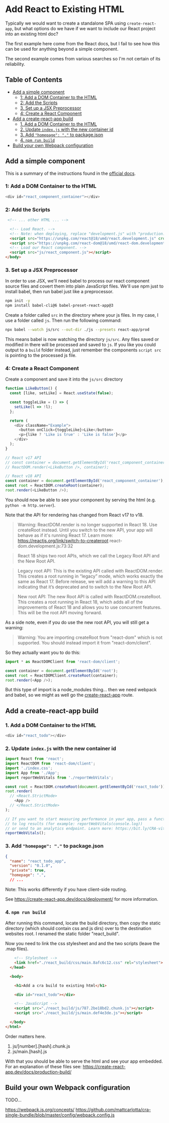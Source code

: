 # Add React to Existing HTML

Typically we would want to create a standalone SPA using `create-react-app`, but what options do we have if we want to include our React project into an existing html doc?

The first example here come from the React docs, but I fail to see how this can be used for anything beyond a simple component.

The second example comes from various searches so I'm not certain of its reliability.

## Table of Contents

<!-- toc -->

- [Add a simple component](#add-a-simple-component)
  * [1: Add a DOM Container to the HTML](#1-add-a-dom-container-to-the-html)
  * [2: Add the Scripts](#2-add-the-scripts)
  * [3. Set up a JSX Preprocessor](#3-set-up-a-jsx-preprocessor)
  * [4: Create a React Component](#4-create-a-react-component)
- [Add a create-react-app build](#add-a-create-react-app-build)
  * [1. Add a DOM Container to the HTML](#1-add-a-dom-container-to-the-html)
  * [2. Update `index.js` with the new container id](#2-update-indexjs-with-the-new-container-id)
  * [3. Add `"homepage": "."` to package.json](#3-add-homepage--to-packagejson)
  * [4. `npm run build`](#4-npm-run-build)
- [Build your own Webpack configuration](#build-your-own-webpack-configuration)

<!-- tocstop -->

## Add a simple component

This is a summary of the instructions found in the [official docs](https://reactjs.org/docs/add-react-to-a-website.html).

### 1: Add a DOM Container to the HTML

```javascript
<div id="react_component_container"></div>
```

### 2: Add the Scripts

```html
 <!-- ... other HTML ... -->

  <!-- Load React. -->
  <!-- Note: when deploying, replace "development.js" with "production.min.js". -->
  <script src="https://unpkg.com/react@18/umd/react.development.js" crossorigin></script> 
  <script src="https://unpkg.com/react-dom@18/umd/react-dom.development.js" crossorigin></script>
  <!-- Load our React component. -->
  <script src="js/react_component.js"></script>
</body>
```

### 3. Set up a JSX Preprocessor

In order to use JSX, we'll need babel to process our react component source files and covert them into plain JavaScript files. We'll use npm just to install babel, then run babel just like a preprocessor.

```bash
npm init -y 
npm install babel-cli@6 babel-preset-react-app@3
```
 
Create a folder called `src` in the directory where your js files. In my case, I use a folder called `js`. Then run the following command:

```bash
npx babel --watch js/src --out-dir ./js --presets react-app/prod
```

This means babel is now watching the directory `js/src`. Any files saved or modified in there will be processed and saved to `js`. If you like you could output to a `build` folder instead, just remember the components `script src` is pointing to the processed js file.

### 4: Create a React Component 

Create a component and save it into the `js/src` directory 

```javascript
function LikeButton() {
  const [like, setLike] = React.useState(false);

  const toggleLike = () => {
    setLike(l => !l);
  };

  return (
    <div className="Example">
      <button onClick={toggleLike}>Like</button>
      <p>{like ? 'Like is true' : 'Like is false'}</p>
    </div>
  );
}

// React v17 API
// const container = document.getElementById('react_component_container');
// ReactDOM.render(<LikeButton />, container);

// React v18 API
const container = document.getElementById('react_component_container');
const root = ReactDOM.createRoot(container);
root.render(<LikeButton />);
```

You should now be able to see your component by serving the html (e.g. `python -m http.server`).

Note that the API for rendering has changed from React v17 to v18.

> Warning: ReactDOM.render is no longer supported in React 18. Use createRoot instead. Until you switch to the new API, your app will behave as if it's running React 17. Learn more: https://reactjs.org/link/switch-to-createroot react-dom.development.js:73:32

> React 18 ships two root APIs, which we call the Legacy Root API and the New Root API.

> Legacy root API: This is the existing API called with ReactDOM.render. This creates a root running in “legacy” mode, which works exactly the same as React 17. Before release, we will add a warning to this API indicating that it’s deprecated and to switch to the New Root API.

> New root API: The new Root API is called with ReactDOM.createRoot. This creates a root running in React 18, which adds all of the improvements of React 18 and allows you to use concurrent features. This will be the root API moving forward.

As a side note, even if you do use the new root API, you will still get a warning:

> Warning: You are importing createRoot from "react-dom" which is not supported. You should instead import it from "react-dom/client".

So they actually want you to do this:

```javascript
import * as ReactDOMClient from 'react-dom/client';

const container = document.getElementById('root');
const root = ReactDOMClient.createRoot(container);
root.render(<App />);
```

But this type of import is a node_modules thing... then we need webpack and babel, so we might as well go the [create-react-app](create_react_app.md) route. 


## Add a create-react-app build

### 1. Add a DOM Container to the HTML

```javascript
<div id="react_todo"></div>
```

### 2. Update `index.js` with the new container id

```javascript
import React from 'react';
import ReactDOM from 'react-dom/client';
import './index.css';
import App from './App';
import reportWebVitals from './reportWebVitals';

const root = ReactDOM.createRoot(document.getElementById('react_todo'));
root.render(
  // <React.StrictMode>
    <App />
  // </React.StrictMode>
);

// If you want to start measuring performance in your app, pass a function
// to log results (for example: reportWebVitals(console.log))
// or send to an analytics endpoint. Learn more: https://bit.ly/CRA-vitals
reportWebVitals();
```

### 3. Add `"homepage": "."` to package.json 

```json 
{
  "name": "react_todo_app",
  "version": "0.1.0",
  "private": true,
  "homepage": ".",
  // ...
```

Note: This works differently if you have client-side routing. 

See <https://create-react-app.dev/docs/deployment/> for more information.

### 4. `npm run build`

After running this command, locate the build directory, then copy the static directory (which should contain css and js dirs) over to the destination websites root. I renamed the static folder "react_build". 

Now you need to link the css stylesheet and and the two scripts (leave the .map files).

```html 
    <!-- Stylesheet -->
    <link href="./react_build/css/main.8afc6c12.css" rel="stylesheet">
  </head>

  <body>

    <h1>Add a cra build to existing html</h1>

    <div id="react_todo"></div>

    <!-- JavaScript -->
    <script src="./react_build/js/787.2be18bd2.chunk.js"></script>
    <script src="./react_build/js/main.def4e3de.js"></script>

  </body>
</html>
```

Order matters here. 

1. js/[number].[hash].chunk.js
2. js/main.[hash].js

With that you should be able to serve the html and see your app embedded. For an explanation of these files see: <https://create-react-app.dev/docs/production-build/>


## Build your own Webpack configuration 


TODO...

<https://webpack.js.org/concepts/>
<https://github.com/mattcarlotta/cra-single-bundle/blob/master/config/webpack.config.js>
